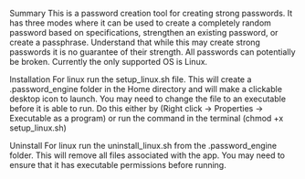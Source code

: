 Summary
This is a password creation tool for creating strong passwords. It has three modes where it can be used to create a completely random password based on specifications, strengthen an existing password, or create a passphrase. Understand that while this may create strong passwords it is no guarantee of their strength. All passwords can potentially be broken. Currently the only supported OS is Linux.

Installation
For linux run the setup_linux.sh file. This will create a .password_engine folder in the Home directory and will make a clickable desktop icon to launch. You may need to change the file to an executable before it is able to run. Do this either by (Right click -> Properties -> Executable as a program) or run the command in the terminal (chmod +x setup_linux.sh)

Uninstall
For linux run the uninstall_linux.sh from the .password_engine folder. This will remove all files associated with the app. You may need to ensure that it has executable permissions before running. 

